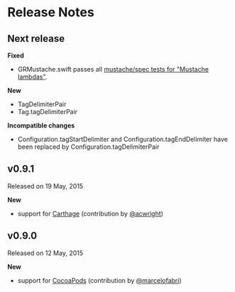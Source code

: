 Release Notes
=============


## Next release

**Fixed**

- GRMustache.swift passes all [mustache/spec tests for "Mustache lambdas"](https://github.com/mustache/spec/blob/v1.1.2/specs/%7Elambdas.yml).

**New**

- TagDelimiterPair
- Tag.tagDelimiterPair

**Incompatible changes**

- Configuration.tagStartDelimiter and Configuration.tagEndDelimiter have been replaced by Configuration.tagDelimiterPair


## v0.9.1

Released on 19 May, 2015

**New**

- support for [Carthage](https://github.com/Carthage/Carthage) (contribution by [@acwright](https://github.com/acwright))



## v0.9.0

Released on 12 May, 2015

**New**

- support for [CocoaPods](https://cocoapods.org) (contribution by [@marcelofabri](https://github.com/marcelofabri))
